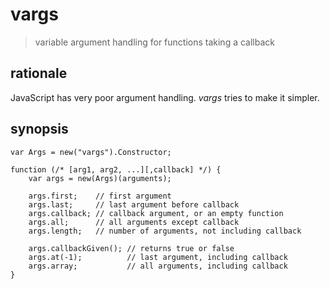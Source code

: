 
vargs
=====

> variable argument handling for functions taking a callback

rationale
----------

JavaScript has very poor argument handling. *vargs* tries to make it simpler.

synopsis
--------

    var Args = new("vargs").Constructor;
  
    function (/* [arg1, arg2, ...][,callback] */) {
        var args = new(Args)(arguments);
        
        args.first;    // first argument
        args.last;     // last argument before callback
        args.callback; // callback argument, or an empty function
        args.all;      // all arguments except callback
        args.length;   // number of arguments, not including callback
        
        args.callbackGiven(); // returns true or false
        args.at(-1);          // last argument, including callback
        args.array;           // all arguments, including callback
    }

